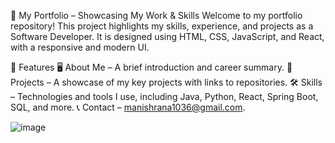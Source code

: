 🚀 My Portfolio – Showcasing My Work & Skills
Welcome to my portfolio repository! This project highlights my skills, experience, and projects as a Software Developer. It is designed using HTML, CSS, JavaScript, and React, with a responsive and modern UI.

🔹 Features
🖥️ About Me – A brief introduction and career summary.
📂 Projects – A showcase of my key projects with links to repositories.
🛠️ Skills – Technologies and tools I use, including Java, Python, React, Spring Boot, SQL, and more.
📞 Contact – manishrana1036@gmail.com.

![image](https://github.com/user-attachments/assets/9537175e-726a-4380-b09f-6fc69c39626b)
